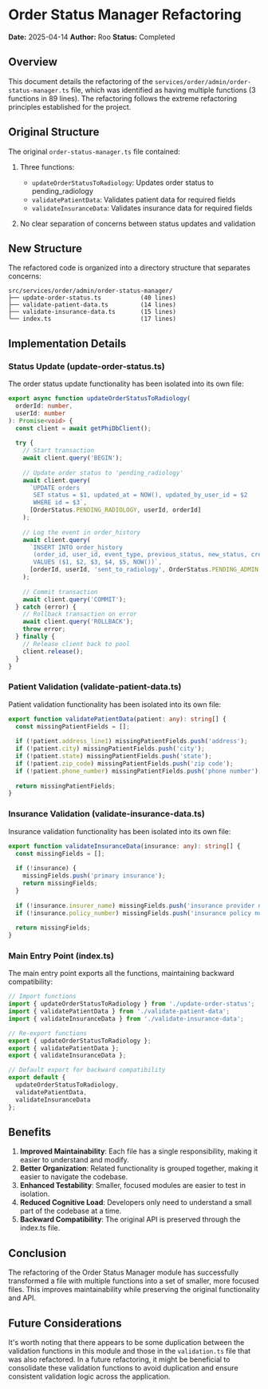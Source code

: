 # Order Status Manager Refactoring

**Date:** 2025-04-14
**Author:** Roo
**Status:** Completed

## Overview

This document details the refactoring of the `services/order/admin/order-status-manager.ts` file, which was identified as having multiple functions (3 functions in 89 lines). The refactoring follows the extreme refactoring principles established for the project.

## Original Structure

The original `order-status-manager.ts` file contained:

1. Three functions:
   - `updateOrderStatusToRadiology`: Updates order status to pending_radiology
   - `validatePatientData`: Validates patient data for required fields
   - `validateInsuranceData`: Validates insurance data for required fields

2. No clear separation of concerns between status updates and validation

## New Structure

The refactored code is organized into a directory structure that separates concerns:

```
src/services/order/admin/order-status-manager/
├── update-order-status.ts           (40 lines)
├── validate-patient-data.ts         (14 lines)
├── validate-insurance-data.ts       (15 lines)
└── index.ts                         (17 lines)
```

## Implementation Details

### Status Update (update-order-status.ts)

The order status update functionality has been isolated into its own file:

```typescript
export async function updateOrderStatusToRadiology(
  orderId: number,
  userId: number
): Promise<void> {
  const client = await getPhiDbClient();
  
  try {
    // Start transaction
    await client.query('BEGIN');
    
    // Update order status to 'pending_radiology'
    await client.query(
      `UPDATE orders
       SET status = $1, updated_at = NOW(), updated_by_user_id = $2
       WHERE id = $3`,
      [OrderStatus.PENDING_RADIOLOGY, userId, orderId]
    );
    
    // Log the event in order_history
    await client.query(
      `INSERT INTO order_history
       (order_id, user_id, event_type, previous_status, new_status, created_at)
       VALUES ($1, $2, $3, $4, $5, NOW())`,
      [orderId, userId, 'sent_to_radiology', OrderStatus.PENDING_ADMIN, OrderStatus.PENDING_RADIOLOGY]
    );
    
    // Commit transaction
    await client.query('COMMIT');
  } catch (error) {
    // Rollback transaction on error
    await client.query('ROLLBACK');
    throw error;
  } finally {
    // Release client back to pool
    client.release();
  }
}
```

### Patient Validation (validate-patient-data.ts)

Patient validation functionality has been isolated into its own file:

```typescript
export function validatePatientData(patient: any): string[] {
  const missingPatientFields = [];
  
  if (!patient.address_line1) missingPatientFields.push('address');
  if (!patient.city) missingPatientFields.push('city');
  if (!patient.state) missingPatientFields.push('state');
  if (!patient.zip_code) missingPatientFields.push('zip code');
  if (!patient.phone_number) missingPatientFields.push('phone number');
  
  return missingPatientFields;
}
```

### Insurance Validation (validate-insurance-data.ts)

Insurance validation functionality has been isolated into its own file:

```typescript
export function validateInsuranceData(insurance: any): string[] {
  const missingFields = [];
  
  if (!insurance) {
    missingFields.push('primary insurance');
    return missingFields;
  }
  
  if (!insurance.insurer_name) missingFields.push('insurance provider name');
  if (!insurance.policy_number) missingFields.push('insurance policy number');
  
  return missingFields;
}
```

### Main Entry Point (index.ts)

The main entry point exports all the functions, maintaining backward compatibility:

```typescript
// Import functions
import { updateOrderStatusToRadiology } from './update-order-status';
import { validatePatientData } from './validate-patient-data';
import { validateInsuranceData } from './validate-insurance-data';

// Re-export functions
export { updateOrderStatusToRadiology };
export { validatePatientData };
export { validateInsuranceData };

// Default export for backward compatibility
export default {
  updateOrderStatusToRadiology,
  validatePatientData,
  validateInsuranceData
};
```

## Benefits

1. **Improved Maintainability**: Each file has a single responsibility, making it easier to understand and modify.
2. **Better Organization**: Related functionality is grouped together, making it easier to navigate the codebase.
3. **Enhanced Testability**: Smaller, focused modules are easier to test in isolation.
4. **Reduced Cognitive Load**: Developers only need to understand a small part of the codebase at a time.
5. **Backward Compatibility**: The original API is preserved through the index.ts file.

## Conclusion

The refactoring of the Order Status Manager module has successfully transformed a file with multiple functions into a set of smaller, more focused files. This improves maintainability while preserving the original functionality and API.

## Future Considerations

It's worth noting that there appears to be some duplication between the validation functions in this module and those in the `validation.ts` file that was also refactored. In a future refactoring, it might be beneficial to consolidate these validation functions to avoid duplication and ensure consistent validation logic across the application.